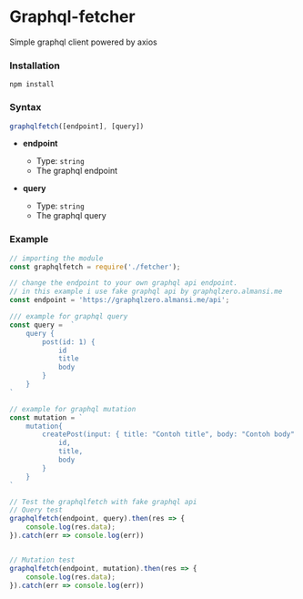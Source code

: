 # Graphql-fetcher
Simple graphql client powered by axios

### Installation
`npm install`

### Syntax
```js
graphqlfetch([endpoint], [query])
```

- **endpoint**
  - Type: `string`
  - The graphql endpoint

- **query**
  - Type: `string`
  - The graphql query

### Example
```js
// importing the module
const graphqlfetch = require('./fetcher');

// change the endpoint to your own graphql api endpoint.
// in this example i use fake graphql api by graphqlzero.almansi.me
const endpoint = 'https://graphqlzero.almansi.me/api';

/// example for graphql query
const query =  `
    query {
        post(id: 1) {
            id
            title
            body
        }
    }
`

// example for graphql mutation
const mutation = `
    mutation{
        createPost(input: { title: "Contoh title", body: "Contoh body" }){
            id,
            title,
            body
        }
    }
`

// Test the graphqlfetch with fake graphql api
// Query test
graphqlfetch(endpoint, query).then(res => {
    console.log(res.data);
}).catch(err => console.log(err))


// Mutation test
graphqlfetch(endpoint, mutation).then(res => {
    console.log(res.data);
}).catch(err => console.log(err))
```